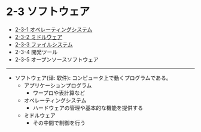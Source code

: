 # 2-3 ソフトウェア

- [2-3-1 オペレーティングシステム](2-3-1オペレーティングシステム.md)
- [2-3-2 ミドルウェア](2-3-2ミドルウェア.md)
- [2-3-3 ファイルシステム](2-3-3ファイルシステム.md)
- 2-3-4 開発ツール
- 2-3-5 オープンソースソフトウェア

---

- ソフトウェア(译: 软件): コンピュータ上で動くプログラムである。
  - アプリケーションプログラム
    - ワープロや表計算など
  - オペレーティングシステム
    - ハードウェアの管理や基本的な機能を提供する
  - ミドルウェア
    - その中間で制御を行う
